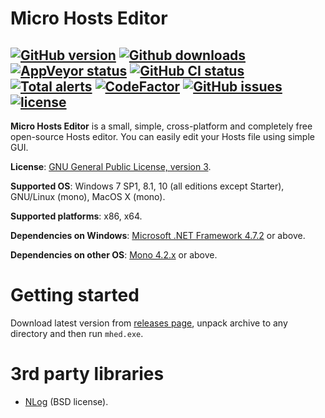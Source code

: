 # Micro Hosts Editor

[![GitHub version](https://img.shields.io/github/v/release/xvitaly/mhed?sort=semver&color=brightgreen&logo=git&logoColor=white)](https://github.com/xvitaly/mhed/releases)
[![Github downloads](https://img.shields.io/github/downloads/xvitaly/mhed/total.svg?label=GH%20downloads&logo=github&logoColor=white)](https://github.com/xvitaly/mhed/releases)
[![AppVeyor status](https://ci.appveyor.com/api/projects/status/62popypw8fmmpxsq?svg=true)](https://ci.appveyor.com/project/xvitaly/mhed)
[![GitHub CI status](https://github.com/xvitaly/mhed/workflows/Linux%20CI/badge.svg?branch=dev)](https://github.com/xvitaly/mhed/actions)
[![Total alerts](https://img.shields.io/lgtm/alerts/g/xvitaly/mhed.svg?logo=lgtm&logoWidth=18)](https://lgtm.com/projects/g/xvitaly/mhed/alerts/)
[![CodeFactor](https://www.codefactor.io/repository/github/xvitaly/mhed/badge)](https://www.codefactor.io/repository/github/xvitaly/mhed)
[![GitHub issues](https://img.shields.io/github/issues/xvitaly/mhed.svg?label=issues)](https://github.com/xvitaly/mhed/issues)
[![license](https://img.shields.io/github/license/xvitaly/mhed.svg)](COPYING)
---

**Micro Hosts Editor** is a small, simple, cross-platform and completely free open-source Hosts editor. You can easily edit your Hosts file using simple GUI.

**License**: [GNU General Public License, version 3](COPYING).

**Supported OS**: Windows 7 SP1, 8.1, 10 (all editions except Starter), GNU/Linux (mono), MacOS X (mono).

**Supported platforms**: x86, x64.

**Dependencies on Windows**: [Microsoft .NET Framework 4.7.2](https://www.microsoft.com/net/download/dotnet-framework-runtime) or above.

**Dependencies on other OS**: [Mono 4.2.x](http://www.mono-project.com/download/) or above.

# Getting started

Download latest version from [releases page](https://github.com/xvitaly/mhed/releases/latest), unpack archive to any directory and then run `mhed.exe`.

# 3rd party libraries

  * [NLog](https://github.com/NLog/NLog) (BSD license).
